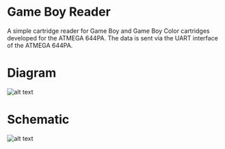 # Game Boy Reader

A simple cartridge reader for Game Boy and Game Boy Color cartridges developed for the ATMEGA 644PA.
The data is sent via the UART interface of the ATMEGA 644PA.

# Diagram

![alt text](doc/diagram.png "Diagram")

# Schematic

![alt text](doc/schematic.png "Schematic")
